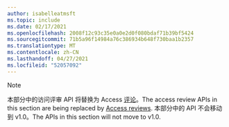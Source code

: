 ```yaml
---
author: isabelleatmsft
ms.topic: include
ms.date: 02/17/2021
ms.openlocfilehash: 2008f12c93c35e0a0e2d0f080bdaf71b39bf5424
ms.sourcegitcommit: 71b5a96f14984a76c386934b648f730baa1b2357
ms.translationtype: MT
ms.contentlocale: zh-CN
ms.lasthandoff: 04/27/2021
ms.locfileid: "52057092"
---
```

<!-- markdownlint-disable MD041-->

>[!NOTE]
><span data-ttu-id="593c1-101">本部分中的访问评审 API 将替换为 Access [评论](https://docs.microsoft.com/graph/api/resources/accessreviewsv2-root?view=graph-rest-beta&preserve-view=true)。</span><span class="sxs-lookup"><span data-stu-id="593c1-101">The access review APIs in this section are being replaced by [Access reviews](https://docs.microsoft.com/graph/api/resources/accessreviewsv2-root?view=graph-rest-beta&preserve-view=true).</span></span> <span data-ttu-id="593c1-102">本部分中的 API 不会移动到 v1.0。</span><span class="sxs-lookup"><span data-stu-id="593c1-102">The APIs in this section will not move to v1.0.</span></span>

